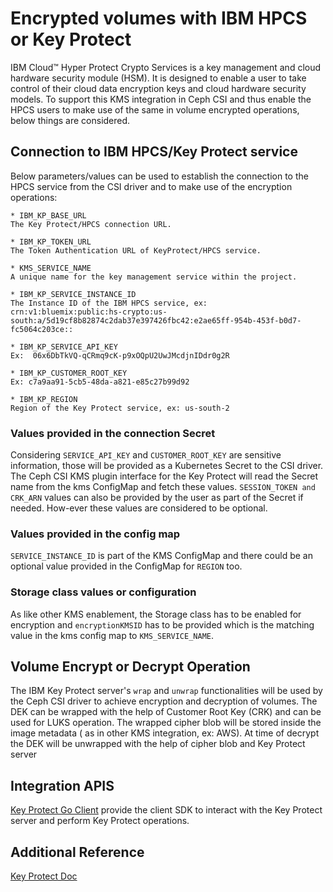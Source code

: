 # Encrypted volumes with IBM HPCS or Key Protect

IBM Cloud™ Hyper Protect Crypto Services is a key management and cloud hardware
security module (HSM). It is designed to enable a user to take control of their
cloud data encryption keys and cloud hardware security models. To support this
KMS integration in Ceph CSI and thus enable the HPCS users to make use of the
same in volume encrypted operations, below things are considered.

## Connection to IBM HPCS/Key Protect service

Below parameters/values can be used to establish the connection to the HPCS
service from the CSI driver and to make use of the encryption operations:

```text
* IBM_KP_BASE_URL
The Key Protect/HPCS connection URL.

* IBM_KP_TOKEN_URL
The Token Authentication URL of KeyProtect/HPCS service.

* KMS_SERVICE_NAME
A unique name for the key management service within the project.

* IBM_KP_SERVICE_INSTANCE_ID
The Instance ID of the IBM HPCS service, ex:  crn:v1:bluemix:public:hs-crypto:us-south:a/5d19cf8b82874c2dab37e397426fbc42:e2ae65ff-954b-453f-b0d7-fc5064c203ce::

* IBM_KP_SERVICE_API_KEY
Ex:  06x6DbTkVQ-qCRmq9cK-p9xOQpU2UwJMcdjnIDdr0g2R

* IBM_KP_CUSTOMER_ROOT_KEY
Ex: c7a9aa91-5cb5-48da-a821-e85c27b99d92

* IBM_KP_REGION
Region of the Key Protect service, ex: us-south-2
```

### Values provided in the connection Secret

Considering `SERVICE_API_KEY` and `CUSTOMER_ROOT_KEY` are sensitive information,
those will be provided as a Kubernetes Secret to the CSI driver. The Ceph CSI
KMS plugin interface for the Key Protect will read the Secret name from the kms
ConfigMap and fetch these values. `SESSION_TOKEN and CRK_ARN` values can also be
provided by the user as part of the Secret if needed. How-ever these values are
considered to be optional.

### Values provided in the config map

`SERVICE_INSTANCE_ID` is part of the KMS ConfigMap and there could be an
optional value provided in the ConfigMap for `REGION` too.

### Storage class values or configuration

As like other KMS enablement, the Storage class has to be enabled for encryption
and `encryptionKMSID` has to be provided which is the matching value in the kms
config map to `KMS_SERVICE_NAME`.

## Volume Encrypt or Decrypt Operation

The IBM Key Protect server's `wrap` and `unwrap` functionalities will be used by
the Ceph CSI driver to achieve encryption and decryption of volumes. The DEK can
be wrapped with the help of Customer Root Key (CRK) and can be used for LUKS
operation. The wrapped cipher blob will be stored inside the image metadata ( as
in other KMS integration, ex: AWS). At time of decrypt the DEK will be unwrapped
with the help of cipher blob and Key Protect server

## Integration APIS

[Key Protect Go Client](https://github.com/IBM/keyprotect-go-client) provide the
client SDK to interact with the Key Protect server and perform Key Protect
operations.

## Additional Reference

[Key Protect Doc](https://cloud.ibm.com/docs/key-protect)
